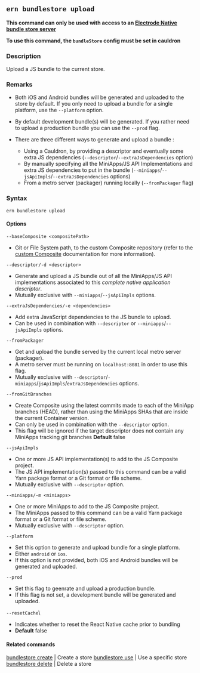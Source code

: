 ## `ern bundlestore upload`

**This command can only be used with access to an [Electrode Native bundle store server]**

**To use this command, the `bundleStore` config must be set in cauldron**

### Description

Upload a JS bundle to the current store.

### Remarks

- Both iOS and Android bundles will be generated and uploaded to the store by default. If you only need to upload a bundle for a single platform, use the `--platform` option.

- By default development bundle(s) will be generated. If you rather need to upload a production bundle you can use the `--prod` flag.

- There are three different ways to generate and upload a bundle :
  - Using a Cauldron, by providing a descriptor and eventually some extra JS dependencies (`--descriptor`/`--extraJsDependencies` option)
  - By manually specifying all the MiniApps/JS API Implementations and extra JS dependencies to put in the bundle (`--miniapps`/`--jsApiImpls`/`--extraJsDependencies` options)
  - From a metro server (packager) running locally (`--fromPackager` flag)

### Syntax

`ern bundlestore upload`

#### Options

`--baseComposite <compositePath>`

* Git or File System path, to the custom Composite repository (refer to the [custom Composite] documentation for more information).

`--descriptor/-d <descriptor>`

* Generate and upload a JS bundle out of all the MiniApps/JS API implementations associated to this *complete native application descriptor*.
* Mutually exclusive with `--miniapps`/`--jsApiImpls` options.

`--extraJsDependencies/-e <dependencies>`

* Add extra JavaScript dependencies to the JS bundle to upload.
* Can be used in combination with `--descriptor` or `--miniapps`/`--jsApiImpls` options.

`--fromPackager`

* Get and upload the bundle served by the current local metro server (packager).
* A metro server must be running on `localhost:8081` in order to use this flag.
* Mutually exclusive with `--descriptor`/`-miniapps`/`jsApiImpls`/`extraJsDependencies` options.

`--fromGitBranches`

* Create Composite using the latest commits made to each of the MiniApp branches (HEAD), rather than using the MiniApps SHAs that are inside the current Container version.  
* Can only be used in combination with the `--descriptor` option.
* This flag will be ignored if the target descriptor does not contain any MiniApps tracking git branches
**Default** false

`--jsApiImpls`

* One or more JS API implementation(s) to add to the JS Composite project.
* The  JS API implementation(s) passed to this command can be a valid Yarn package format or a Git format or file scheme.  
* Mutually exclusive with `--descriptor` option.

`--miniapps/-m <miniapps>`

* One or more MiniApps to add to the JS Composite project.
* The MiniApps passed to this command can be a valid Yarn package format or a Git format or file scheme.  
* Mutually exclusive with `--descriptor` option.

`--platform`

* Set this option to generate and upload bundle for a single platform.
* Either `android` or `ios`.
* If this option is not provided, both iOS and Android bundles will be generated and uploaded.

`--prod`

* Set this flag to geenrate and upload a production bundle.
* If this flag is not set, a development bundle will be generated and uploaded.

`--resetCache`\

* Indicates whether to reset the React Native cache prior to bundling
* **Default** false

#### Related commands

[bundlestore create] | Create a store
[bundlestore use] | Use a specific store    
[bundlestore delete] | Delete a store

[bundlestore create]: ./create.md
[bundlestore delete]: ./delete.md
[bundlestore use]: ./use.md
[platform config set]: ../platform/config/set.md
[Electrode Native bundle store server]: https://github.com/electrode-io/ern-bundle-store
[custom Composite]: ../../platform-parts/composite/index.md
